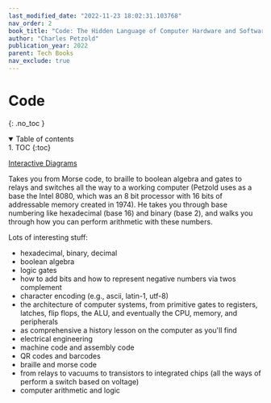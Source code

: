 ```yaml
---
last_modified_date: "2022-11-23 18:02:31.103768"
nav_order: 2
book_title: "Code: The Hidden Language of Computer Hardware and Software"
author: "Charles Petzold"
publication_year: 2022
parent: Tech Books
nav_exclude: true
---
```

# Code
{: .no_toc }

<details open markdown="block">
  <summary>
    Table of contents
  </summary>
1. TOC
{:toc}
</details>

[Interactive Diagrams](https://codehiddenlanguage.com/)

Takes you from Morse code, to braille to boolean algebra and gates to relays and switches all the way to a working computer (Petzold uses as a base the Intel 8080, which was an 8 bit processor with 16 bits of addressable memory created in 1974). He takes you through base numbering like hexadecimal (base 16) and binary (base 2), and walks you through how you can perform arithmetic with these numbers.

Lots of interesting stuff:
- hexadecimal, binary, decimal
- boolean algebra
- logic gates
- how to add bits and how to represent negative numbers via twos complement
- character encoding (e.g., ascii, latin-1, utf-8)
- the architecture of computer systems, from primitive gates to registers, latches, flip flops, the ALU, and eventually the CPU, memory, and peripherals
- as comprehensive a history lesson on the computer as you'll find
- electrical engineering
- machine code and assembly code
- QR codes and barcodes
- braille and morse code
- from relays to vacuums to transistors to integrated chips (all the ways of perform a switch based on voltage)
- computer arithmetic and logic
